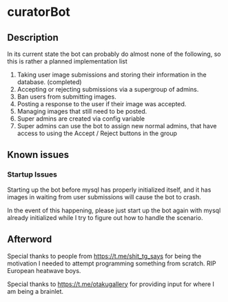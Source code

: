 # curatorBot

## Description

In its current state the bot can probably do almost none of the following, so this is rather a planned implementation list

1. Taking user image submissions and storing their information in the database. (completed)
2. Accepting or rejecting submissions via a supergroup of admins.
3. Ban users from submitting images.
4. Posting a response to the user if their image was accepted.
5. Managing images that still need to be posted.
6. Super admins are created via config variable
7. Super admins can use the bot to assign new normal admins, that have access to using the Accept / Reject buttons in the group

## Known issues

### Startup Issues

Starting up the bot before mysql has properly initialized itself, and it has images in waiting from user submissions will cause the bot to crash.

In the event of this happening, please just start up the bot again with mysql already initialized while I try to figure out how to handle the scenario.

## Afterword

Special thanks to people from https://t.me/shit_tg_says for being the motivation I needed to attempt programming something from scratch. RIP European heatwave boys.

Special thanks to https://t.me/otakugallery for providing input for where I am being a brainlet.